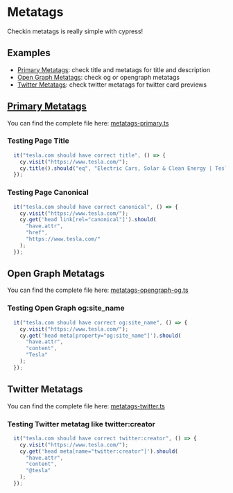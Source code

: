 # Metatags

Checkin metatags is really simple with cypress!

## Examples 

- [Primary Metatags](cypress/integration/metatags-primary.ts): check title and metatags for title and description
- [Open Graph Metatags](cypress/integration/metatags-opengraph-og.ts): check og or opengraph metatags
- [Twitter Metatags](cypress/integration/metatags-twitter.ts): check twitter metatags for twitter card previews

## [Primary Metatags](cypress/integration/metatags-primary.ts)

You can find the complete file here: [metatags-primary.ts](cypress/integration/metatags-primary.ts)

### Testing Page Title
```typescript
  it("tesla.com should have correct title", () => {
    cy.visit("https://www.tesla.com/");
    cy.title().should("eq", "Electric Cars, Solar & Clean Energy | Tesla");
  });
```
### Testing Page Canonical
```typescript
  it("tesla.com should have correct canonical", () => {
    cy.visit("https://www.tesla.com/");
    cy.get('head link[rel="canonical"]').should(
      "have.attr",
      "href",
      "https://www.tesla.com/"
    );
  });
```

## Open Graph Metatags

You can find the complete file here: [metatags-opengraph-og.ts](cypress/integration/metatags-opengraph-og.ts)

### Testing Open Graph og:site_name
```typescript
  it("tesla.com should have correct og:site_name", () => {
    cy.visit("https://www.tesla.com/");
    cy.get('head meta[property="og:site_name"]').should(
      "have.attr",
      "content",
      "Tesla"
    );
  });
```

## Twitter Metatags

You can find the complete file here: [metatags-twitter.ts](cypress/integration/metatags-twitter.ts)

### Testing Twitter metatag like twitter:creator
```typescript
  it("tesla.com should have correct twitter:creator", () => {
    cy.visit("https://www.tesla.com/");
    cy.get('head meta[name="twitter:creator"]').should(
      "have.attr",
      "content",
      "@tesla"
    );
  });
```